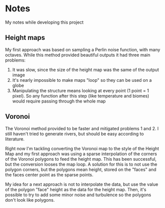 # Notes
My notes while developing this project

## Height maps

My first approach was based on sampling a Perlin noise function, with
many octaves. While this method provided beautiful outputs it had three
main problems:
1. It was slow, since the size of the height map was the same of the
   output image
2. It's nearly impossible to make maps "loop" so they can be used on a
   globe
3. Manipulating the structure means looking at every point (1 point = 1
   pixel). So any function after this step (like temperature and biomes)
   would require passing through the whole map
   
## Voronoi

The Voronoi method provided to be faster and mitigated problems 1 and 2.
I still haven't tried to generate rivers, but should be easy according
to literature.

Right now I'm tackling converting the Voronoi map to the style of the
Height Map and my first approach was using a sparse interpolation of the
corners of the Voronoi polygons to feed the height map. This has been
successful, but the conversion looses the map loop. A solution for this
is to not use the polygon corners, but the polygons mean height, stored
on the "faces" and the faces center point as the sparse points.

My idea for a next approach is not to interpolate the data, but use the
value of the polygon "face" height as the data for the height map. Then,
it's possible to try to add some minor noise and turbulence so the
polygons don't look like polygons.
